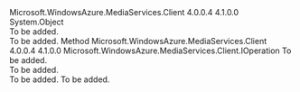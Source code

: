 <Type Name="OperationBaseCollection" FullName="Microsoft.WindowsAzure.MediaServices.Client.OperationBaseCollection">
  <TypeSignature Language="C#" Value="public class OperationBaseCollection" />
  <TypeSignature Language="ILAsm" Value=".class public auto ansi beforefieldinit OperationBaseCollection extends System.Object" />
  <TypeSignature Language="DocId" Value="T:Microsoft.WindowsAzure.MediaServices.Client.OperationBaseCollection" />
  <TypeSignature Language="VB.NET" Value="Public Class OperationBaseCollection" />
  <TypeSignature Language="F#" Value="type OperationBaseCollection = class" />
  <AssemblyInfo>
    <AssemblyName>Microsoft.WindowsAzure.MediaServices.Client</AssemblyName>
    <AssemblyVersion>4.0.0.4</AssemblyVersion>
    <AssemblyVersion>4.1.0.0</AssemblyVersion>
  </AssemblyInfo>
  <Base>
    <BaseTypeName>System.Object</BaseTypeName>
  </Base>
  <Interfaces />
  <Docs>
    <summary>To be added.</summary>
    <remarks>To be added.</remarks>
  </Docs>
  <Members>
    <Member MemberName="GetOperation">
      <MemberSignature Language="C#" Value="public Microsoft.WindowsAzure.MediaServices.Client.IOperation GetOperation (string id);" />
      <MemberSignature Language="ILAsm" Value=".method public hidebysig instance class Microsoft.WindowsAzure.MediaServices.Client.IOperation GetOperation(string id) cil managed" />
      <MemberSignature Language="DocId" Value="M:Microsoft.WindowsAzure.MediaServices.Client.OperationBaseCollection.GetOperation(System.String)" />
      <MemberSignature Language="VB.NET" Value="Public Function GetOperation (id As String) As IOperation" />
      <MemberSignature Language="F#" Value="member this.GetOperation : string -&gt; Microsoft.WindowsAzure.MediaServices.Client.IOperation" Usage="operationBaseCollection.GetOperation id" />
      <MemberType>Method</MemberType>
      <AssemblyInfo>
        <AssemblyName>Microsoft.WindowsAzure.MediaServices.Client</AssemblyName>
        <AssemblyVersion>4.0.0.4</AssemblyVersion>
        <AssemblyVersion>4.1.0.0</AssemblyVersion>
      </AssemblyInfo>
      <ReturnValue>
        <ReturnType>Microsoft.WindowsAzure.MediaServices.Client.IOperation</ReturnType>
      </ReturnValue>
      <Parameters>
        <Parameter Name="id" Type="System.String" />
      </Parameters>
      <Docs>
        <param name="id">To be added.</param>
        <summary>To be added.</summary>
        <returns>To be added.</returns>
        <remarks>To be added.</remarks>
      </Docs>
    </Member>
  </Members>
</Type>